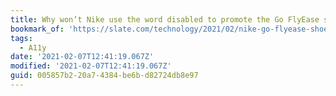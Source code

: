 ```yaml
---
title: Why won’t Nike use the word disabled to promote the Go FlyEase shoe?
bookmark_of: 'https://slate.com/technology/2021/02/nike-go-flyease-shoe-disabled-design.html'
tags:
  - A11y
date: '2021-02-07T12:41:19.067Z'
modified: '2021-02-07T12:41:19.067Z'
guid: 005857b2-20a7-4384-be6b-d82724db8e97
---
```

 
